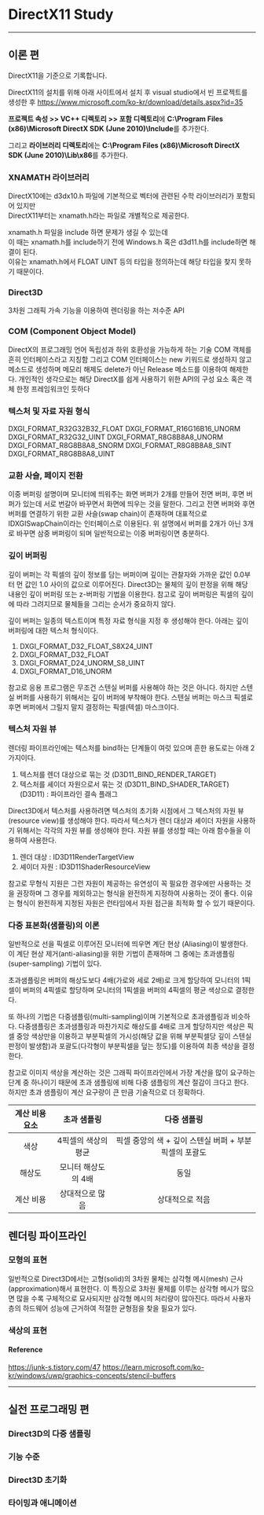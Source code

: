 # DirectX11 Study

------

## 이론 편

DirectX11을 기준으로 기록합니다.

DirectX11의 설치를 위해 아래 사이트에서 설치 후 visual studio에서 빈 프로젝트를 생성한 후
https://www.microsoft.com/ko-kr/download/details.aspx?id=35

<B>프로젝트 속성 >> VC++ 디렉토리 >> 포함 디렉토리</B>에
<B>C:\Program Files (x86)\Microsoft DirectX SDK (June 2010)\Include</B>를 추가한다.

그리고 <B>라이브러리 디렉토리</B>에는
<B>C:\Program Files (x86)\Microsoft DirectX SDK (June 2010)\Lib\x86</B>를 추가한다.

### XNAMATH 라이브러리
DirectX10에는 d3dx10.h 파일에 기본적으로 벡터에 관련된 수학 라이브러리가 포함되어 있지만  
DirectX11부터는 xnamath.h라는 파일로 개별적으로 제공한다.  

xnamath.h 파일을 include 하면 문제가 생길 수 있는데  
이 때는 xnamath.h를 include하기 전에 Windows.h 혹은 d3d11.h를 include하면 해결이 된다.  
이유는 xnamath.h에서 FLOAT UINT 등의 타입을 정의하는데 해당 타입을 찾지 못하기 때문이다.  

### Direct3D
3차원 그래픽 가속 기능을 이용하여 렌더링을 하는 저수준 API

### COM (Component Object Model)
DirectX의 프로그래밍 언어 독립성과 하위 호환성을 가능하게 하는 기술
COM 객체를 흔히 인터페이스라고 지칭함
그리고 COM 인터페이스는 new 키워드로 생성하지 않고 메소드로 생성하며
메모리 해제도 delete가 아닌 Release 메소드를 이용하여 해제한다.
개인적인 생각으로는 해당 DirectX를 쉽게 사용하기 위한 API의 구성 요소 혹은 객체 한정 프레임워크인 듯하다

### 텍스처 및 자료 자원 형식
DXGI_FORMAT_R32G32B32_FLOAT
DXGI_FORMAT_R16G16B16_UNORM
DXGI_FORMAT_R32G32_UINT
DXGI_FORMAT_R8G8B8A8_UNORM
DXGI_FORMAT_R8G8B8A8_SNORM
DXGI_FORMAT_R8G8B8A8_SINT
DXGI_FORMAT_R8G8B8A8_UINT

### 교환 사슬, 페이지 전환
이중 버퍼링 설명이며
모니터에 띄워주는 화면 버퍼가 2개를 만들어 전면 버퍼, 후면 버퍼가 있는데 서로 번갈아 바꾸면서 화면에 띄우는 것을 말한다.
그리고 전면 버퍼와 후면 버퍼를 연결하기 위한 교환 사슬(swap chain)이 존재하며
대표적으로 IDXGISwapChain이라는 인터페이스로 이용된다.
위 설명에서 버퍼를 2개가 아닌 3개로 바꾸면 삼중 버퍼링이 되며 일반적으로는 이중 버퍼링이면 충분하다.

### 깊이 버퍼링
깊이 버퍼는 각 픽셀의 깊이 정보를 담는 버퍼이며 깊이는 관찰자와 가까운 값인 0.0부터 먼 값인 1.0 사이의 값으로 이루어진다.
Direct3D는 물체의 깊이 판정을 위해 해당 내용인 깊이 버퍼링 또는 z-버퍼링 기법을 이용한다.
참고로 깊이 버퍼링은 픽셀의 깊이에 따라 그려지므로 물체들을 그리는 순서가 중요하지 않다.

깊이 버퍼는 일종의 텍스트이며 특정 자료 형식을 지정 후 생성해야 한다.
아래는 깊이 버퍼링에 대한 텍스처 형식이다.
1. DXGI_FORMAT_D32_FLOAT_S8X24_UINT
2. DXGI_FORMAT_D32_FLOAT
3. DXGI_FORMAT_D24_UNORM_S8_UINT
4. DXGI_FORMAT_D16_UNORM

참고로 응용 프로그램은 무조건 스텐실 버퍼를 사용해야 하는 것은 아니다.
하지만 스텐실 버퍼를 사용하기 위해서는 깊이 버퍼에 부착해야 한다.
스텐실 버퍼는 마스크 픽셀로 후면 버퍼에서 그릴지 말지 결정하는 픽셀(텍셀) 마스크이다.

### 텍스처 자원 뷰
렌더링 파이프라인에는 텍스처를 bind하는 단계들이 여럿 있으며 흔한 용도로는 아래 2가지이다.
1. 텍스처를 렌더 대상으로 묶는 것 (D3D11_BIND_RENDER_TARGET)
2. 텍스처를 셰이더 자원으로서 묶는 것 (D3D11_BIND_SHADER_TARGET)
(D3D11) : 파이프라인 결속 플래그

Direct3D에서 텍스처를 사용하려면 텍스처의 초기화 시점에서 그 텍스처의 자원 뷰(resource view)를 생성해야 한다.
따라서 텍스처가 렌더 대상과 셰이더 자원을 사용하기 위해서는 각각의 자원 뷰를 생성해야 한다.
자원 뷰를 생성할 때는 아래 함수들을 이용하여 사용한다.
1. 렌더 대상 : ID3D11RenderTargetView
2. 셰이더 자원 : ID3D11ShaderResourceView

참고로 무형식 지원은 그런 자원이 제공하는 유연성이 꼭 필요한 경우에만 사용하는 것을 권장하며
그 경우를 제외하고는 형식을 완전하게 지정하여 사용하는 것이 좋다.
이유는 형식이 완전하게 지정된 자원은 런타임에서 자원 접근을 최적화 할 수 있기 때문이다.

### 다중 표본화(샘플링)의 이론
일반적으로 선을 픽셀로 이루어진 모니터에 띄우면 계단 현상 (Aliasing)이 발생한다.
이 계단 현상 제거(anti-aliasing)을 위한 기법이 존재하며 그 중에는 초과샘플링(super-sampling) 기법이 있다.

초과샘플링은 버퍼의 해상도보다 4배(가로와 세로 2배)로 크게 할당하여 모니터의 1픽셀이 버퍼의 4픽셀로 할당하며
모니터의 1픽셀을 버퍼의 4픽셀의 평균 색상으로 결정한다.

또 하나의 기법은 다중샘플링(multi-sampling)이며 기본적으로 초과샘플링과 비슷하다.
다중샘플링은 초과샘플링과 마찬가지로 해상도를 4배로 크게 할당하지만 색상은 픽셀 중앙 색상만을 이용하고
부분픽셀의 가시성(해당 값을 위해 부분픽셀당 깊이 스텐실 판정이 발생함)과 포괄도(다각형이 부분픽셀을 덮는 정도)를
이용하여 최종 색상을 결정한다.

참고로 이미지 색상을 계산하는 것은 그래픽 파이프라인에서 가장 계산을 많이 요구하는 단계 중 하나이기 때문에
초과 샘플링에 비해 다중 샘플링의 계산 절감이 크다고 한다.
하지만 초과 샘플링이 계산 요구량이 큰 만큼 기술적으로 더 정확하다.

|계산 비용 요소|초과 샘플링|다중 샘플링|
|:---------:|:------:|:-------:|
|색상|4픽셀의 색상의 평균|픽셀 중앙의 색 + 깊이 스텐실 버퍼 + 부분 픽셀의 포괄도|
|해상도|모니터 해상도의 4배|동일|
|계산 비용|상대적으로 많음|상대적으로 적음|

## 렌더링 파이프라인

### 모형의 표현
일반적으로 Direct3D에서는 고형(solid)의 3차원 물체는 삼각형 메시(mesh) 근사(approximation)해서 표현한다.
이 특징으로 3차원 물체를 이루는 삼각형 메시가 많으면 많을 수록 구체적으로 묘사되지만 삼각형 메시의 처리량이 많아진다.
따라서 사용자 층의 하드웨어 성능에 근거하여 적절한 균형점을 찾을 필요가 있다.

### 색상의 표현



#### Reference  
https://junk-s.tistory.com/47
https://learn.microsoft.com/ko-kr/windows/uwp/graphics-concepts/stencil-buffers

------

## 실전 프로그래밍 편

### Direct3D의 다중 샘플링

### 기능 수준

### Direct3D 초기화

### 타이밍과 애니메이션